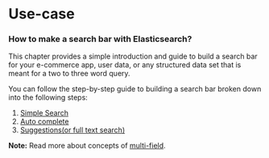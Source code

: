 # Use-case

### How to make a search bar with Elasticsearch?

This chapter provides a simple introduction and guide to build a search bar for your e-commerce app, user data, or any structured data set that is meant for a two to three word query.

You can follow the step-by-step guide to building a search bar broken down into the following steps:

1. [Simple Search](https://github.com/appbaseio/esc/blob/searchbar/search-engine/searchbar/simple-match.md)
1. [Auto complete](
https://github.com/appbaseio/esc/blob/searchbar/search-engine/searchbar/auto-complete.md)
1. [Suggestions(or full text search)](https://github.com/appbaseio/esc/blob/searchbar/search-engine/searchbar/suggestion.md)


**Note:** Read more about concepts of [multi-field](https://www.elastic.co/guide/en/elasticsearch/reference/current/multi-fields.html).

